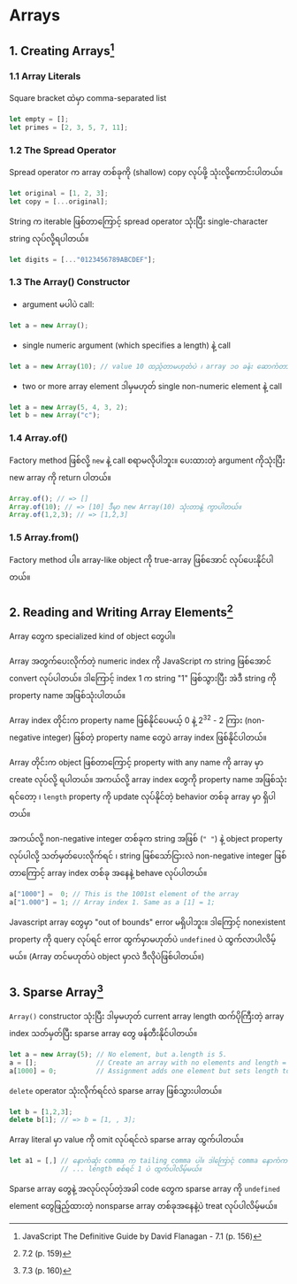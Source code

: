# Arrays
## 1. Creating Arrays[^1]
### 1.1 Array Literals
Square bracket ထဲမှာ comma-separated list 
```javascript
let empty = [];
let primes = [2, 3, 5, 7, 11];
```

### 1.2 The Spread Operator
Spread operator က array တစ်ခုကို (shallow) copy လုပ်ဖို့ သုံးလို့ကောင်းပါတယ်။
```javascript
let original = [1, 2, 3];
let copy = [...original];
```
String က iterable ဖြစ်တာကြောင့် spread operator သုံးပြီး single-character string လုပ်လို့ရပါတယ်။ 
```javascript
let digits = [..."0123456789ABCDEF"];
```

### 1.3 The Array() Constructor
- argument မပါပဲ call:
```javascript
let a = new Array();
```
- single numeric argument (which specifies a length) နဲ့ call
```javascript
let a = new Array(10); // value 10 ထည့်တာမဟုတ်ပဲ ၊ array ၁၀ ခန်း ဆောက်တာပါ
```

- two or more array element ဒါမှမဟုတ် single non-numeric element နဲ့ call
```javascript
let a = new Array(5, 4, 3, 2);
let b = new Array("c");
```

### 1.4 Array.of()
Factory method ဖြစ်လို့ `new` နဲ့ call စရာမလိုပါဘူး။ ပေးထားတဲ့ argument ကိုသုံးပြီး new array ကို return ပါတယ်။  
```javascript
Array.of(); // => []
Array.of(10); // => [10] ဒီမှာ new Array(10) သုံးတာနဲ့ ကွာပါတယ်။
Array.of(1,2,3); // => [1,2,3]
```
### 1.5 Array.from()
Factory method ပါ။  array-like object ကို true-array ဖြစ်အောင် လုပ်ပေးနိုင်ပါတယ်။

## 2. Reading and Writing Array Elements[^2]
Array တွေက specialized kind of object တွေပါ။ 

Array အတွက်ပေးလိုက်တဲ့ numeric index ကို JavaScript က string ဖြစ်အောင် convert လုပ်ပါတယ်။  ဒါကြောင့် index 1 က string "1" ဖြစ်သွားပြီး အဲဒီ string ကို property name အဖြစ်သုံးပါတယ်။

Array index တိုင်းက property name ဖြစ်နိုင်ပေမယ့် 0 နဲ့ 2<sup>32</sup> - 2 ကြား (non-negative integer) ဖြစ်တဲ့ property name တွေပဲ array index ဖြစ်နိုင်ပါတယ်။

Array တိုင်းက object ဖြစ်တာကြောင့် property with any name ကို array မှာ create လုပ်လို့ ရပါတယ်။  အကယ်လို့ array index တွေကို property name အဖြစ်သုံးရင်တော့ ၊ `length` property ကို update လုပ်နိုင်တဲ့ behavior တစ်ခု array မှာ ရှိပါတယ်။  

အကယ်လို့ non-negative integer တစ်ခုက string အဖြစ် (`" "`) နဲ့ object property လုပ်ပါလို့ သတ်မှတ်ပေးလိုက်ရင် ၊ string ဖြစ်သော်ငြားလဲ non-negative integer ဖြစ်တာကြောင့် array index တစ်ခု အနေနဲ့ behave လုပ်ပါတယ်။
```javascript
a["1000"] =  0; // This is the 1001st element of the array
a["1.000"] = 1; // Array index 1. Same as a [1] = 1;
```
Javascript array တွေမှာ "out of bounds" error မရှိပါဘူး။  ဒါကြောင့် nonexistent property ကို query လုပ်ရင် error ထွက်မှာမဟုတ်ပဲ `undefined` ပဲ ထွက်လာပါလိမ့်မယ်။ (Array တင်မဟုတ်ပဲ object မှာလဲ ဒီလိုပဲဖြစ်ပါတယ်။)

## 3. Sparse Array[^3]
`Array()` constructor သုံးပြီး ဒါမှမဟုတ် current array length ထက်ပိုကြီးတဲ့ array index သတ်မှတ်ပြီး sparse array တွေ ဖန်တီးနိုင်ပါတယ်။
```javascript
let a = new Array(5); // No element, but a.length is 5.
a = [];               // Create an array with no elements and length = 0.
a[1000] = 0;          // Assignment adds one element but sets length to 1001.
```
`delete` operator သုံးလိုက်ရင်လဲ sparse array ဖြစ်သွားပါတယ်။ 
```javascript
let b = [1,2,3];
delete b[1]; // => b = [1, , 3];
```
Array literal မှာ value ကို omit လုပ်ရင်လဲ sparse array ထွက်ပါတယ်။  
```javascript
let a1 = [,] // နောက်ဆုံး comma က tailing comma ပါ။ ဒါကြောင့် comma နောက်က element က sparse မဟုတ်ပဲ ...
             // ... length စစ်ရင် 1 ပဲ ထွက်ပါလိမ့်မယ်။   
```
Sparse array တွေနဲ့ အလုပ်လုပ်တဲ့အခါ code တွေက sparse array ကို `undefined` element တွေဖြည့်ထားတဲ့ nonsparse array တစ်ခုအနေနဲ့ပဲ treat လုပ်ပါလိမ့်မယ်။

[^1]: JavaScript The Definitive Guide by David Flanagan - 7.1 (p. 156)
[^2]: 7.2 (p. 159)
[^3]: 7.3 (p. 160)
